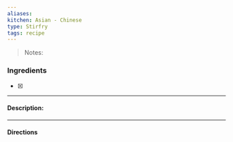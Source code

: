 ```yaml
---
aliases: 
kitchen: Asian - Chinese
type: Stirfry
tags: recipe
---
```


 >Notes: 

### Ingredients
- [x] 

---
#### Description:


---
#### Directions
